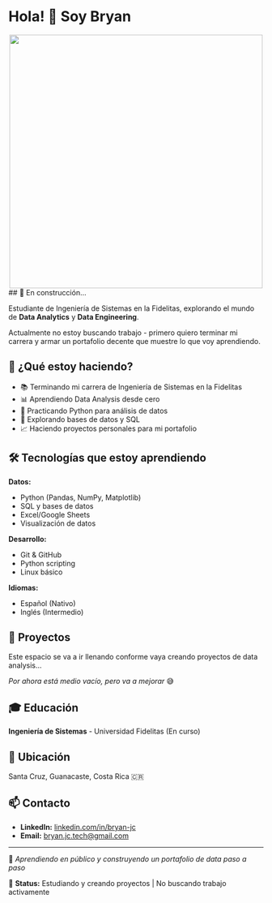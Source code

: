 # Hola! 👋 Soy Bryan
<div align="center">
  <img src="[https://media.giphy.com/media/v1.Y2lkPTc5MGI3NjExbHB3YjZxN3Z5dXdzZGZhcWtyYnhuZDYwYjR1cnI2YWJ6Y2EzczZwZSZlcD12MV9pbnRlcm5hbF9naWZfYnlfaWQmY3Q9Zw/qgQUggAc3Pfv687qPC/giphy.gif](https://pin.it/6U4XA8ut5)" width="500"/>
</div>
## 🚀 En construcción...

Estudiante de Ingeniería de Sistemas en la Fidelitas, explorando el mundo de **Data Analytics** y **Data Engineering**. 

Actualmente no estoy buscando trabajo - primero quiero terminar mi carrera y armar un portafolio decente que muestre lo que voy aprendiendo.

## 🎯 ¿Qué estoy haciendo?

- 📚 Terminando mi carrera de Ingeniería de Sistemas en la Fidelitas
- 📊 Aprendiendo Data Analysis desde cero
- 🐍 Practicando Python para análisis de datos
- 💾 Explorando bases de datos y SQL
- 📈 Haciendo proyectos personales para mi portafolio

## 🛠️ Tecnologías que estoy aprendiendo

**Datos:**
- Python (Pandas, NumPy, Matplotlib)
- SQL y bases de datos
- Excel/Google Sheets
- Visualización de datos

**Desarrollo:**
- Git & GitHub
- Python scripting
- Linux básico

**Idiomas:**
- Español (Nativo)
- Inglés (Intermedio)

## 📂 Proyectos

Este espacio se va a ir llenando conforme vaya creando proyectos de data analysis...

*Por ahora está medio vacío, pero va a mejorar* 😅

## 🎓 Educación

**Ingeniería de Sistemas** - Universidad Fidelitas (En curso)

## 📍 Ubicación

Santa Cruz, Guanacaste, Costa Rica 🇨🇷

## 📫 Contacto

- **LinkedIn:** [linkedin.com/in/bryan-jc](https://www.linkedin.com/in/bryan-jc/)
- **Email:** bryan.jc.tech@gmail.com

---

💭 *Aprendiendo en público y construyendo un portafolio de data paso a paso*

🔵 **Status:** Estudiando y creando proyectos | No buscando trabajo activamente
